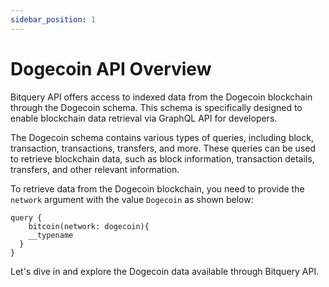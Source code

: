 ```yaml
---
sidebar_position: 1
---
```

# Dogecoin API Overview

Bitquery API offers access to indexed data from the Dogecoin blockchain through the Dogecoin schema. This schema is specifically designed to enable blockchain data retrieval via GraphQL API for developers.

The Dogecoin schema contains various types of queries, including block, transaction, transactions, transfers, and more. These queries can be used to retrieve blockchain data, such as block information, transaction details, transfers, and other relevant information.

To retrieve data from the Dogecoin blockchain, you need to provide the `network` argument with the value `Dogecoin` as shown below:

```
query {
    bitcoin(network: dogecoin){
    __typename
  }
}
```

Let's dive in and explore the Dogecoin data available through Bitquery API.